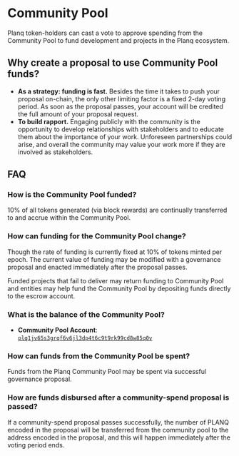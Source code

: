 <!--
order: 5
-->

# Community Pool

Planq token-holders can cast a vote to approve spending from the Community Pool to fund development and projects in the Planq ecosystem.

## Why create a proposal to use Community Pool funds?

- **As a strategy: funding is fast.** Besides the time it takes to push your proposal on-chain, the only other limiting factor is a fixed 2-day voting period. As soon as the proposal passes, your account will be credited the full amount of your proposal request.
- **To build rapport.** Engaging publicly with the community is the opportunity to develop relationships with stakeholders and to educate them about the importance of your work. Unforeseen partnerships could arise, and overall the community may value your work more if they are involved as stakeholders.

## FAQ

### How is the Community Pool funded?

10% of all tokens generated (via block rewards) are continually transferred to and accrue within the Community Pool.

### How can funding for the Community Pool change?

Though the rate of funding is currently fixed at 10% of tokens minted per epoch. The current value of funding may be modified with a governance proposal and enacted immediately after the proposal passes.

Funded projects that fail to deliver may return funding to Community Pool and entities may help fund the Community Pool by depositing funds directly to the escrow account.

### What is the balance of the Community Pool?

- **Community Pool Account**: [`plq1jv65s3grqf6v6jl3dp4t6c9t9rk99cd8w85q0v`](https://explorer.planq.network/accounts/plq1jv65s3grqf6v6jl3dp4t6c9t9rk99cd8w85q0v)

### How can funds from the Community Pool be spent?

Funds from the Planq Community Pool may be spent via successful governance proposal.

### How are funds disbursed after a community-spend proposal is passed?

If a community-spend proposal passes successfully, the number of PLANQ encoded in the proposal will be transferred from the community pool to the address encoded in the proposal, and this will happen immediately after the voting period ends.
